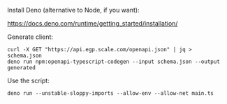 Install Deno (alternative to Node, if you want):

https://docs.deno.com/runtime/getting_started/installation/

Generate client:

```
curl -X GET "https://api.egp.scale.com/openapi.json" | jq > schema.json
deno run npm:openapi-typescript-codegen --input schema.json --output generated
```

Use the script:

```
deno run --unstable-sloppy-imports --allow-env --allow-net main.ts
```